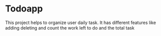 # Todoapp
This project helps to organize user daily task. It has different features like adding deleting and count the work left to do and the total task
